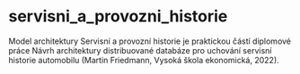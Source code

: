 # servisni_a_provozni_historie
Model architektury Servisní a provozní historie je praktickou částí diplomové práce Návrh architektury distribuované databáze pro uchování servisní historie automobilu (Martin Friedmann, Vysoká škola ekonomická, 2022).
